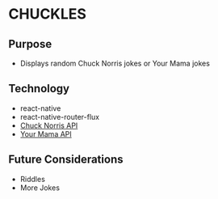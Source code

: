 # CHUCKLES

## Purpose
* Displays random Chuck Norris jokes or Your Mama jokes

## Technology
* react-native
* react-native-router-flux
* [Chuck Norris API](https://api.chucknorris.io/)
* [Your Mama API](http://yomomma.info/)

## Future Considerations
* Riddles
* More Jokes
